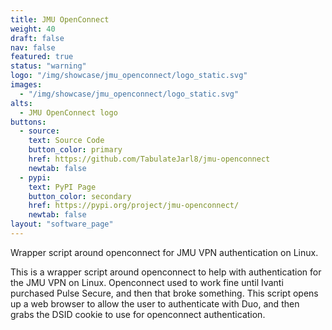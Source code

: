 ```yaml
---
title: JMU OpenConnect
weight: 40
draft: false
nav: false
featured: true
status: "warning"
logo: "/img/showcase/jmu_openconnect/logo_static.svg"
images:
  - "/img/showcase/jmu_openconnect/logo_static.svg"
alts:
  - JMU OpenConnect logo
buttons:
  - source:
    text: Source Code
    button_color: primary
    href: https://github.com/TabulateJarl8/jmu-openconnect
    newtab: false
  - pypi:
    text: PyPI Page
    button_color: secondary
    href: https://pypi.org/project/jmu-openconnect/
    newtab: false
layout: "software_page"
---
```


Wrapper script around openconnect for JMU VPN authentication on Linux.

This is a wrapper script around openconnect to help with authentication for the JMU VPN on Linux. Openconnect used to work fine until Ivanti purchased Pulse Secure, and then that broke something. This script opens up a web browser to allow the user to authenticate with Duo, and then grabs the DSID cookie to use for openconnect authentication.
